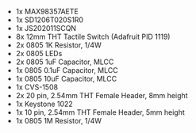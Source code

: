 - 1x MAX98357AETE
- 1x SD1206T020S1R0
- 1x JS202011SCQN
- 8x 12mm THT Tactile Switch (Adafruit PID 1119)
- 2x 0805 1K Resistor, 1/4W
- 2x 0805 LEDs
- 2x 0805 1uF Capacitor, MLCC
- 1x 0805 0.1uF Capacitor, MLCC
- 1x 0805 10uF Capacitor, MLCC
- 1x CVS-1508
- 2x 20 pin, 2.54mm THT Female Header, 8mm height
- 1x Keystone 1022
- 1x 10 pin, 2.54mm THT Female Header, 5mm height
- 1x 0805 1M Resistor, 1/4W
